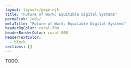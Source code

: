 ```yaml
---
layout: layouts/page.njk
title: "Future of Work: Equitable Digital Systems"
permalink: /eds/
metaTitle: "Future of Work: Equitable Digital Systems"
headerBgColor: coral-500
headerBorderColor: coral-800
headerTextColor:
  - black
sections: []
---
```

TODO.